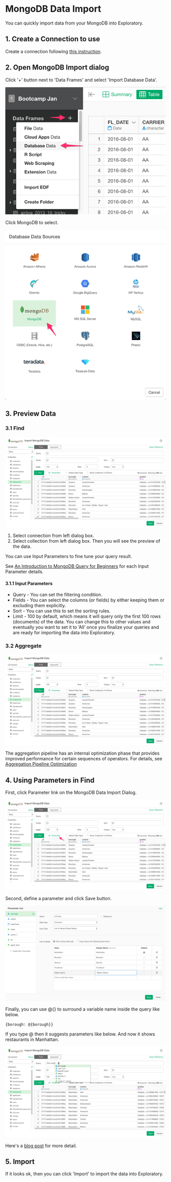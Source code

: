 # MongoDB Data Import

You can quickly import data from your MongoDB into Exploratory.

## 1. Create a Connection to use

Create a connection following [this instruction](connection.html).

## 2. Open MongoDB Import dialog

Click '+' button next to 'Data Frames' and select 'Import Database Data'.

![](images/import-database.png)

Click MongoDB to select.

![](images/select-mongo.png)

## 3. Preview Data

### 3.1 Find

![](images/import-mongo-dialog.png)

1. Select connection from left dialog box.
2. Select collection from left dialog box. Then you will see the preview of the data. 

You can use Input Parameters to fine tune your query result.

See [An Introduction to MongoDB Query for Beginners](https://blog.exploratory.io/an-introduction-to-mongodb-query-for-beginners-bd463319aa4c) for each Input Parameter details.

#### 3.1.1 Input Parameters

* Query - You can set the filtering condition.
* Fields - You can select the columns (or fields) by either keeping them or excluding them explicitly.
* Sort - You can use this to set the sorting rules.
* Limit - 100 by default, which means it will query only the first 100 rows (documents) of the data. You can change this to other values and eventually you want to set it to ‘All’ once you finalize your queries and are ready for importing the data into Exploratory.

### 3.2 Aggregate

![](images/import-mongo-agg-dialog.png)

The aggregation pipeline has an internal optimization phase that provides improved performance for certain sequences of operators. For details, see [Aggregation Pipeline Optimization](https://docs.mongodb.com/manual/core/aggregation-pipeline-optimization/)

## 4. Using Parameters in Find

First, click Parameter link on the MongoDB Data Import Dialog.

![](images/parameter_with_mongo.png)

Second, define a parameter and click Save button.

![](images/param_for_mongo.png)

Finally, you can use @{} to surround a variable name inside the query like below.

  ```
  {borough: @{borough}}
  ```
  
  If you type @ then it suggests parameters like below. And now it shows restaurants in Manhattan.
  
  ![](images/param_suggest_mongo.png)


Here's a [blog post](https://exploratory.io/note/kanaugust/An-Introduction-to-Parameter-in-Exploratory-WCO4Vgn7HJ) for more detail.

## 5. Import


If it looks ok, then you can click 'Import' to import the data into Exploratory.
